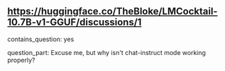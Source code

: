## https://huggingface.co/TheBloke/LMCocktail-10.7B-v1-GGUF/discussions/1

contains_question: yes

question_part: Excuse me, but why isn't chat-instruct mode working properly?